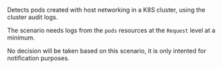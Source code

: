 Detects pods created with host networking in a K8S cluster, using the cluster audit logs.

The scenario needs logs from the `pods` resources at the `Request` level at a minimum.

No decision will be taken based on this scenario, it is only intented for notification purposes.
